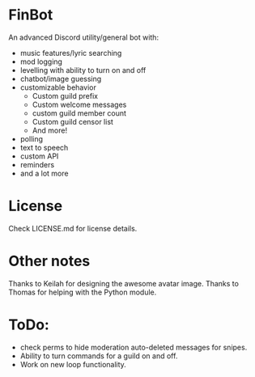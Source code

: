 # FinBot
An advanced Discord utility/general bot with:
- music features/lyric searching
- mod logging
- levelling with ability to turn on and off
- chatbot/image guessing
- customizable behavior 
  * Custom guild prefix
  * Custom welcome messages
  * custom guild member count
  * Custom guild censor list
  * And more!
 - polling
 - text to speech
 - custom API
 - reminders
 - and a lot more

# License
Check LICENSE.md for license details.

# Other notes
Thanks to Keilah for designing the awesome avatar image.
Thanks to Thomas for helping with the Python module.

# ToDo:
 - check perms to hide moderation auto-deleted messages for snipes.
 - Ability to turn commands for a guild on and off.
 - Work on new loop functionality.
